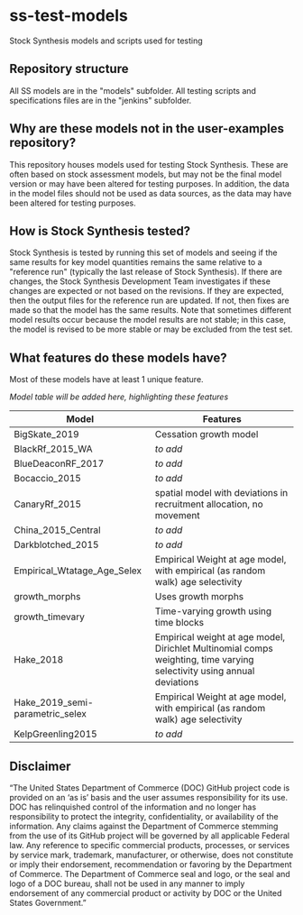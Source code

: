 # ss-test-models

Stock Synthesis models and scripts used for testing

## Repository structure

All SS models are in the "models" subfolder. All testing scripts and specifications files are in the "jenkins" subfolder.

## Why are these models not in the user-examples repository?

This repository houses models used for testing Stock Synthesis. These are often based on stock assessment models, but may not be the final model version or may have been altered for testing purposes. In addition, the data in the model files should not be used as data sources, as the data may have been altered for testing purposes.

## How is Stock Synthesis tested?

Stock Synthesis is tested by running this set of models and seeing if the same results for key model quantities remains the same relative to a "reference run" (typically the last release of Stock Synthesis). If there are changes, the Stock Synthesis Development Team investigates if these changes are expected or not based on the revisions. If they are expected, then the output files for the reference run are updated. If not, then fixes are made so that the model has the same results. Note that sometimes different model results occur because the model results are not stable; in this case, the model is revised to be more stable or may be excluded from the test set.

## What features do these models have?

Most of these models have at least 1 unique feature.

*Model table will be added here, highlighting these features*

| Model | Features |
| ----- | -------- |
| BigSkate_2019 | Cessation growth model |
| BlackRf_2015_WA | *to add* |
| BlueDeaconRF_2017 | *to add* |
| Bocaccio_2015 | *to add* |
| CanaryRf_2015 | spatial model with deviations in recruitment allocation, no movement |
| China_2015_Central | *to add* |
| Darkblotched_2015   | *to add* |
| Empirical_Wtatage_Age_Selex | Empirical Weight at age model, with empirical (as random walk) age selectivity |
| growth_morphs | Uses growth morphs |
| growth_timevary | Time-varying growth using time blocks |
| Hake_2018 | Empirical weight at age model, Dirichlet Multinomial comps weighting, time varying selectivity using annual deviations |
| Hake_2019_semi-parametric_selex | Empirical Weight at age model, with empirical (as random walk) age selectivity |
| KelpGreenling2015 | *to add* |



## Disclaimer

“The United States Department of Commerce (DOC) GitHub project code is provided on an ‘as is’ basis and the user assumes responsibility for its use. DOC has relinquished control of the information and no longer has responsibility to protect the integrity, confidentiality, or availability of the information. Any claims against the Department of Commerce stemming from the use of its GitHub project will be governed by all applicable Federal law. Any reference to specific commercial products, processes, or services by service mark, trademark, manufacturer, or otherwise, does not constitute or imply their endorsement, recommendation or favoring by the Department of Commerce. The Department of Commerce seal and logo, or the seal and logo of a DOC bureau, shall not be used in any manner to imply endorsement of any commercial product or activity by DOC or the United States Government.”
